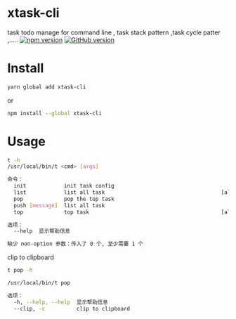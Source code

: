 # xtask-cli
task todo manage for command line , task stack pattern ,task cycle patter ,.....
[![npm version](https://badge.fury.io/js/xtask-cli.svg)](https://badge.fury.io/js/xtask-cli)
[![GitHub version](https://badge.fury.io/gh/lotosbin%2Fxtask-cli.svg)](https://badge.fury.io/gh/lotosbin%2Fxtask-cli)

# Install
```bash
yarn global add xtask-cli
```
or
```bash
npm install --global xtask-cli
```

# Usage
```bash
t -h
/usr/local/bin/t <cmd> [args]

命令：
  init            init task config
  list            list all task                                     [aliases: l]
  pop             pop the top task
  push [message]  list all task
  top             top task                                          [aliases: t]

选项：
  --help  显示帮助信息                                                    [布尔]

缺少 non-option 参数：传入了 0 个, 至少需要 1 个

```

clip to clipboard
```bash
t pop -h

/usr/local/bin/t pop

选项：
  -h, --help, --help  显示帮助信息                                        [布尔]
  --clip, -c          clip to clipboard                                   [布尔]


```